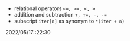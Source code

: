 # 
- relational operators `<=, >=, <, >`
- addition and subtraction `+, +=, -, -=`
- subscript `iter[n]` as synonym to `*(iter + n)`

2022/05/17::22:30
